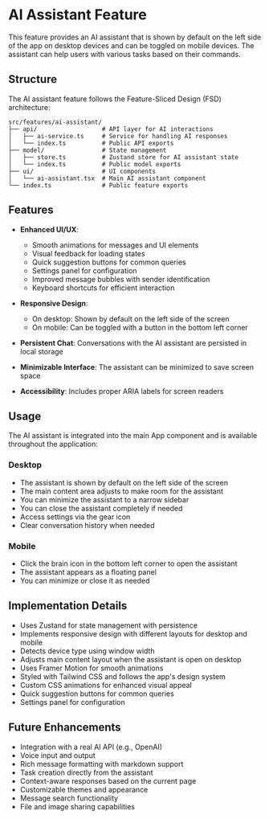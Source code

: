 # AI Assistant Feature

This feature provides an AI assistant that is shown by default on the left side of the app on desktop devices and can be toggled on mobile devices. The assistant can help users with various tasks based on their commands.

## Structure

The AI assistant feature follows the Feature-Sliced Design (FSD) architecture:

```
src/features/ai-assistant/
├── api/                  # API layer for AI interactions
│   ├── ai-service.ts     # Service for handling AI responses
│   └── index.ts          # Public API exports
├── model/                # State management
│   ├── store.ts          # Zustand store for AI assistant state
│   └── index.ts          # Public model exports
├── ui/                   # UI components
│   └── ai-assistant.tsx  # Main AI assistant component
└── index.ts              # Public feature exports
```

## Features

- **Enhanced UI/UX**:
  - Smooth animations for messages and UI elements
  - Visual feedback for loading states
  - Quick suggestion buttons for common queries
  - Settings panel for configuration
  - Improved message bubbles with sender identification
  - Keyboard shortcuts for efficient interaction

- **Responsive Design**: 
  - On desktop: Shown by default on the left side of the screen
  - On mobile: Can be toggled with a button in the bottom left corner

- **Persistent Chat**: Conversations with the AI assistant are persisted in local storage

- **Minimizable Interface**: The assistant can be minimized to save screen space

- **Accessibility**: Includes proper ARIA labels for screen readers

## Usage

The AI assistant is integrated into the main App component and is available throughout the application:

### Desktop
- The assistant is shown by default on the left side of the screen
- The main content area adjusts to make room for the assistant
- You can minimize the assistant to a narrow sidebar
- You can close the assistant completely if needed
- Access settings via the gear icon
- Clear conversation history when needed

### Mobile
- Click the brain icon in the bottom left corner to open the assistant
- The assistant appears as a floating panel
- You can minimize or close it as needed

## Implementation Details

- Uses Zustand for state management with persistence
- Implements responsive design with different layouts for desktop and mobile
- Detects device type using window width
- Adjusts main content layout when the assistant is open on desktop
- Uses Framer Motion for smooth animations
- Styled with Tailwind CSS and follows the app's design system
- Custom CSS animations for enhanced visual appeal
- Quick suggestion buttons for common queries
- Settings panel for configuration

## Future Enhancements

- Integration with a real AI API (e.g., OpenAI)
- Voice input and output
- Rich message formatting with markdown support
- Task creation directly from the assistant
- Context-aware responses based on the current page
- Customizable themes and appearance
- Message search functionality
- File and image sharing capabilities 